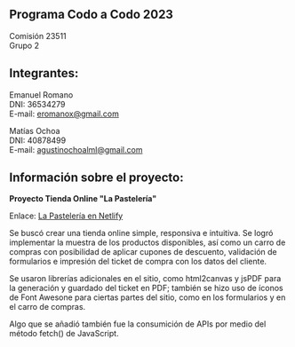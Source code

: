 ## Programa Codo a Codo 2023

Comisión 23511 <br>
Grupo 2

## Integrantes:

Emanuel Romano <br>
DNI: 36534279 <br>
E-mail: eromanox@gmail.com <br>

Matías Ochoa <br>
DNI: 40878499 <br>
E-mail: agustinochoalml@gmail.com <br>


## Información sobre el proyecto:

<b>Proyecto Tienda Online "La Pastelería"</b>

Enlace: [La Pastelería en Netlify](https://codo-a-codo-tienda-online.netlify.app/)

Se buscó crear una tienda online simple, responsiva e intuitiva. Se logró implementar la muestra de los productos disponibles, así como un carro de compras con posibilidad de aplicar cupones de descuento, validación de formularios e impresión del ticket de compra con los datos del cliente.

Se usaron librerías adicionales en el sitio, como html2canvas y jsPDF para la generación y guardado del ticket en PDF; también se hizo uso de íconos de Font Awesone para ciertas partes del sitio, como en los formularios y en el carro de compras.
	
Algo que se añadió también fue la consumición de APIs por medio del método fetch() de JavaScript.
